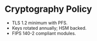 # Cryptography Policy
- TLS 1.2 minimum with PFS.
- Keys rotated annually; HSM backed.
- FIPS 140-2 compliant modules.
